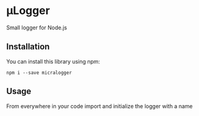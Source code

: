 # µLogger

Small logger for Node.js

## Installation
You can install this library using npm:

`npm i --save micralogger`

## Usage

From everywhere in your code import and initialize the logger with a name
